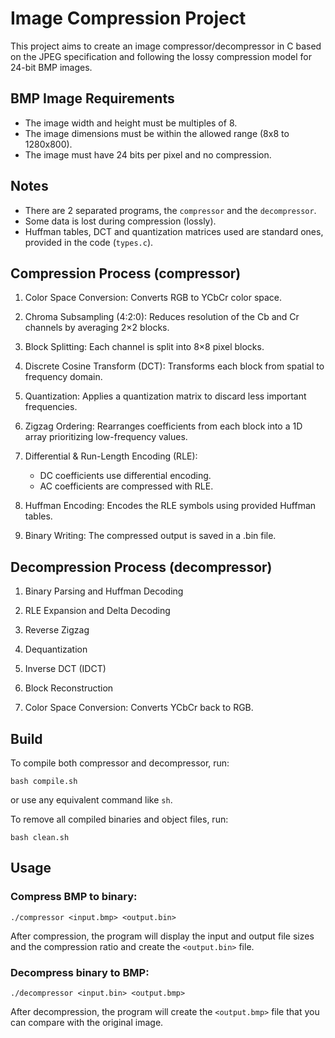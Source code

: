 # Image Compression Project

This project aims to create an image compressor/decompressor in C based on the JPEG specification and following the lossy compression model for 24-bit BMP images.

## BMP Image Requirements

* The image width and height must be multiples of 8.
* The image dimensions must be within the allowed range (8x8 to 1280x800).
* The image must have 24 bits per pixel and no compression.

## Notes

* There are 2 separated programs, the `compressor` and the `decompressor`.
* Some data is lost during compression (lossly).
* Huffman tables, DCT and quantization matrices used are standard ones, provided in the code (`types.c`).

## Compression Process (compressor)

1. Color Space Conversion: Converts RGB to YCbCr color space.

2. Chroma Subsampling (4:2:0): Reduces resolution of the Cb and Cr channels by averaging 2×2 blocks.

3. Block Splitting: Each channel is split into 8×8 pixel blocks.

4. Discrete Cosine Transform (DCT): Transforms each block from spatial to frequency domain.

5. Quantization: Applies a quantization matrix to discard less important frequencies.

6. Zigzag Ordering: Rearranges coefficients from each block into a 1D array prioritizing low-frequency values.

7. Differential & Run-Length Encoding (RLE):
    - DC coefficients use differential encoding.
    - AC coefficients are compressed with RLE.

8. Huffman Encoding: Encodes the RLE symbols using provided Huffman tables.

9. Binary Writing: The compressed output is saved in a .bin file.

## Decompression Process (decompressor)

1. Binary Parsing and Huffman Decoding

2. RLE Expansion and Delta Decoding

3. Reverse Zigzag

4. Dequantization

5. Inverse DCT (IDCT)

6. Block Reconstruction

7. Color Space Conversion: Converts YCbCr back to RGB.

## Build

To compile both compressor and decompressor, run:

```
bash compile.sh
```

or use any equivalent command like `sh`.

To remove all compiled binaries and object files, run:

```
bash clean.sh
```

## Usage

### Compress BMP to binary:

```
./compressor <input.bmp> <output.bin>
```

After compression, the program will display the input and output file sizes and the compression ratio and create the `<output.bin>` file.

### Decompress binary to BMP:

```
./decompressor <input.bin> <output.bmp>
```

After decompression, the program will create the `<output.bmp>` file that you can compare with the original image.